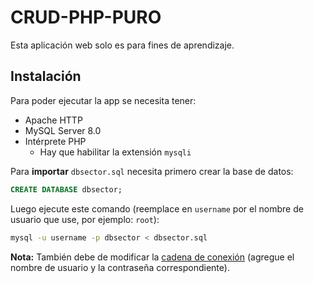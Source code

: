# CRUD-PHP-PURO
Esta aplicación web solo es para fines de aprendizaje.

## Instalación

Para poder ejecutar la app se necesita tener:

- Apache HTTP
- MySQL Server 8.0
- Intérprete PHP
  - Hay que habilitar la extensión `mysqli`
  
Para **importar** `dbsector.sql` necesita primero crear la base de datos:
```sql
CREATE DATABASE dbsector;
```
Luego ejecute este comando (reemplace en `username` por el nombre de usuario que use, por ejemplo: `root`):
```bash
mysql -u username -p dbsector < dbsector.sql 
```

**Nota:** También debe de modificar la [cadena de conexión](https://github.com/MrDave1999/CRUD-PHP-PURO/blob/main/models/conexion.php#L6) (agregue el nombre de usuario y la contraseña correspondiente).
  
  
